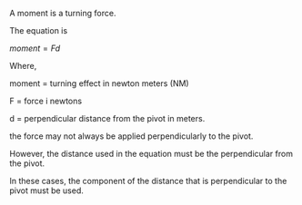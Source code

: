 A moment is a turning force.

The equation is 

$moment = Fd$

Where,

moment = turning effect in newton meters (NM)

F = force i newtons

d = perpendicular distance from the pivot in meters.

the force may not always be applied perpendicularly to the pivot.

However, the distance used in the equation must be the perpendicular from the pivot.

In these cases, the component of the distance that is perpendicular to the pivot must be used.


